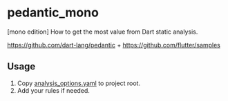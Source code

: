 # pedantic_mono

[mono edition] How to get the most value from Dart static analysis.


https://github.com/dart-lang/pedantic
   +
https://github.com/flutter/samples

## Usage

1. Copy [analysis_options.yaml](https://github.com/mono0926/pedantic_mono/blob/master/example/analysis_options.yaml) to project root.
2. Add your rules if needed.
